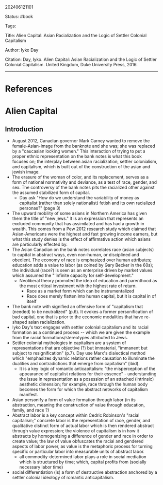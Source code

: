 202406121101

Status: #book

Tags: 

Title: Alien Capital: Asian Racialization and the Logic of Settler Colonial Capitalism

Author: Iyko Day

Citation: Day, Iyko. Alien Capital: Asian Racialization and the Logic of Settler Colonial Capitalism. United Kingdom, Duke University Press, 2016.



---
# References
# Alien Capital
## Introduction
- August 2012, Canadian governor Mark Carney wanted to remove the female-Asian-image from the banknote and she was; she was replaced by a "caucasian looking women." This interaction of trying to put a proper ethnic representation on the bank notes is what this book focuses on; the interplay between asian racialization, settler colonialism, and capitalism, which is built out of the construction of the asian and jewish image.
- The erasure of the woman of color, and its replacement, serves as a form of national normativity and deviance, as a test of race, gender, and sex. The controversy of the bank notes pits the racialized other against the assumed stabilized form of capital. 
	- Day ask "How do we understand the variability of money as capitalist (rather than solely nationalist) fetish and its own racialized personas?" (page 3)
- The upward mobility of some asians in Northern America has given them the title of "new jews." It is an expression that represents an excluded community that has assimilated and has had a growth in wealth. This comes from a Pew 2012 research study which claimed that Asian-Americans were the highest and fast growing income earners, but what this study denies is the effect of affirmative action which asians are particularly effected by.  
- The Asian Canadian on the bank notes correlates race (asian subjects) to capital in abstract ways, even non-human, or disciplined and obedient. The economy of race is emphasized over human attributes; education adds a value to labor (as coined by Gary Becker in the 60s); the individual (race?) is seen as an enterprise driven by market values which assumed the "'infinite capacity for self-development."
	- Neoliberal theory promoted the idea of education and parenthood as the most critical investment with the highest rate of return.
		- Race as a market form which can be instrumentalized 
		- Race does merely flatten into human capital, but it is capital in of itself
- The bank note with signified an offensive form of "capitalism that (needed) to be neutralized" (p.6). It evokes a former personification of bad capital, one that is prior to the economic modalities that have re-shaped asian racialization.
- Iyko Day's text engages with settler colonial capitalism and its racial formation as a continued process -- which we are given the example from the racial formations/stereotypes attributed to Jews. 
- Settler colonial mythologies in capitalism are a system of representations that are objective (?) but immaterial, "immanent but subject to resignification" (p.7). Day use Marx's dialectical method which "emphasizes dynamic relations rather causation to illuminate the dualities and contradictions that emerge from capitalism" (ibid).
	- It is a key logic of romantic anticapitalism: "the misperception of the appearance of capitalist relations for their essence" - understanding the issue in representation as a posession of an attached (intrinsic) aesthetic dimension; for example, race through the human body becomes the form for which the abstract networks of capitalism manifest. 
- Asian personify a form of value formation through labor (in its abstraction, meaning the construction of value through education, family, and race ?)
- Abstract labor is a key concept within Cedric Robinson's "racial capitalism;" concrete labor is the representation of race, gender, and qualitative distinct form of actual labor which is then rendered abstract through value expression; the violence of capitalism is in how it abstracts by homogenizing a difference of gender and race in order to create value; the law of value obfuscates the racial and gendered aspects of labor power, as value is the metaphoric process for turning specific or particular labor into measurable units of abstract labor. 
	- all commodity-determined labor plays a role in social mediation which is structured by time; which, capital profits from (socially necessary labor time)
- social differentiation (is) a form of destructive abstraction anchored by a settler colonial ideology of romantic anticapitalism.